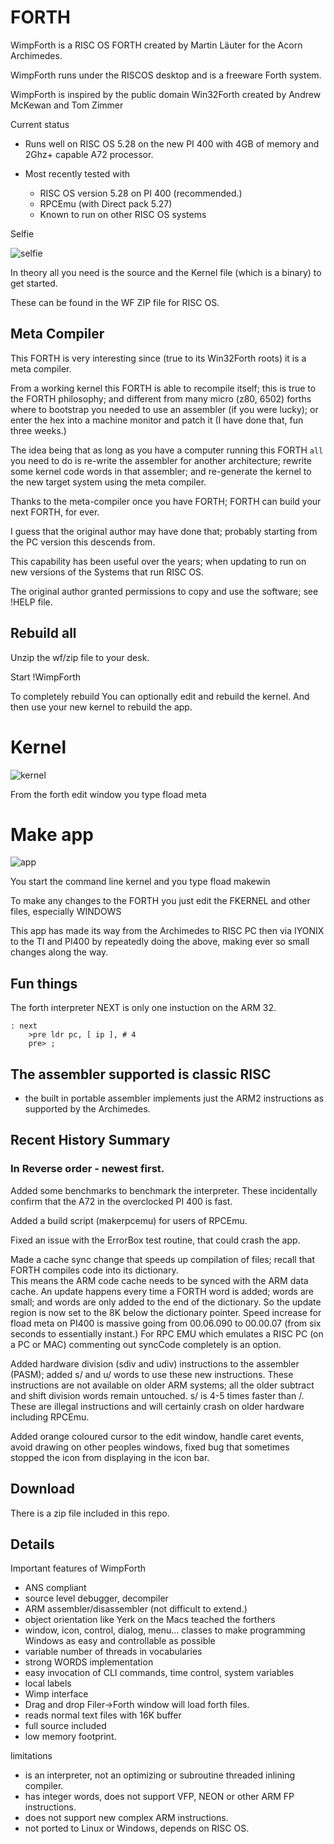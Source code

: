 # FORTH

WimpForth is a RISC OS FORTH created by Martin Läuter for the Acorn Archimedes.

WimpForth runs under the RISCOS desktop and is a freeware Forth system. 

WimpForth is inspired by the public domain Win32Forth created by Andrew McKewan and Tom Zimmer

Current status

- Runs well on RISC OS 5.28 on the new PI 400 with 4GB of memory and 2Ghz+ capable A72 processor.

- Most recently tested with 
   - RISC OS version 5.28 on PI 400 (recommended.)
   - RPCEmu (with Direct pack 5.27)
   - Known to run on other RISC OS systems


Selfie 

![selfie](WimpForth.jpg)

In theory all you need is the source and the Kernel file (which is a binary) to get started.

These can be found in the WF ZIP file for RISC OS.

## Meta Compiler

This FORTH is very interesting since (true to its Win32Forth roots) it is a meta compiler.

From a working kernel this FORTH is able to recompile itself; this is true to the FORTH philosophy; 
and different from many micro (z80, 6502) forths where to bootstrap you needed to use an assembler (if you were lucky); 
or enter the hex into a machine monitor and patch it (I have done that, fun three weeks.)

The idea being  that as long as you have a computer running this FORTH `all` you need to do is re-write the assembler for another architecture; rewrite some kernel code words in that assembler; and re-generate the kernel to the new target system using the meta compiler.

Thanks to the meta-compiler once you have FORTH; FORTH can build your next FORTH, for ever.

I guess that the original author may have done that; probably starting from the PC version this descends from.

This capability has been useful over the years; when updating to run on new versions of the Systems that run RISC OS.

The original author granted permissions to copy and use the software; see !HELP file.


## Rebuild all

Unzip the wf/zip file to your desk.

Start !WimpForth

To completely rebuild 
You can optionally edit and rebuild the kernel.
And then use your new kernel to rebuild the app.

# Kernel

![kernel](step1.jpeg)

From the forth edit window you type fload meta

# Make app

![app](step2.jpeg)

You start the command line kernel and you type fload makewin


To make any changes to the FORTH you just edit the FKERNEL and other files, especially WINDOWS

This app has made its way from the Archimedes to RISC PC then via IYONIX to the TI and PI400 by repeatedly doing the above, making ever so small changes along the way.


## Fun things

The forth interpreter NEXT is only one instuction on the ARM 32.

```FORTH
: next
    >pre ldr pc, [ ip ], # 4
    pre> ;
```


## The assembler supported is classic RISC 

- the built in portable assembler implements just the ARM2 instructions as supported by the Archimedes.  

## Recent History Summary


### In Reverse order - newest first.

Added some benchmarks to benchmark the interpreter.
These incidentally confirm that the A72 in the overclocked PI 400 is fast.

Added a build script (makerpcemu) for users of RPCEmu.

Fixed an issue with the ErrorBox test routine, that could crash the app.

Made a cache sync change that speeds up compilation of files; recall that FORTH compiles code into its dictionary.  
This means the ARM code cache needs to be synced with the ARM data cache.
An update happens every time a FORTH word is added; words are small; and words are only added to the end of the dictionary.
So the update region is now set to the 8K below the dictionary pointer.
Speed increase for fload meta on PI400 is massive going from 00.06.090 to 00.00.07 (from six seconds to essentially instant.)
For RPC EMU which emulates a RISC PC (on a PC or MAC) commenting out syncCode completely is an option.

Added hardware division (sdiv and udiv) instructions to the assembler (PASM); added s/ and u/ words to use these new instructions.
These instructions are not available on older ARM systems; all the older subtract and shift division words remain untouched.
s/ is 4-5 times faster than /.
These are illegal instructions and will certainly crash on older hardware including RPCEmu.


Added orange coloured cursor to the edit window, handle caret events, avoid drawing on other peoples windows, fixed bug that sometimes stopped the icon from displaying in the icon bar.

## Download

There is a zip file included in this repo.

## Details 

Important features of WimpForth 
 * ANS compliant
 * source level debugger, decompiler
 * ARM assembler/disassembler (not difficult to extend.)
 * object orientation like Yerk on the Macs teached the forthers
 * window, icon, control, dialog, menu... classes to
   make programming Windows as easy and controllable as possible
 * variable number of threads in vocabularies
 * strong WORDS implementation
 * easy invocation of CLI commands, time control, system variables
 * local labels
 * Wimp interface
 * Drag and drop Filer->Forth window will load forth files.
 * reads normal text files with 16K buffer
 * full source included
 * low memory footprint.

limitations

* is an interpreter, not an optimizing or subroutine threaded inlining compiler.
* has integer words, does not support VFP, NEON or other ARM FP instructions.
* does not support new complex ARM instructions.
* not ported to Linux or Windows, depends on RISC OS. 





